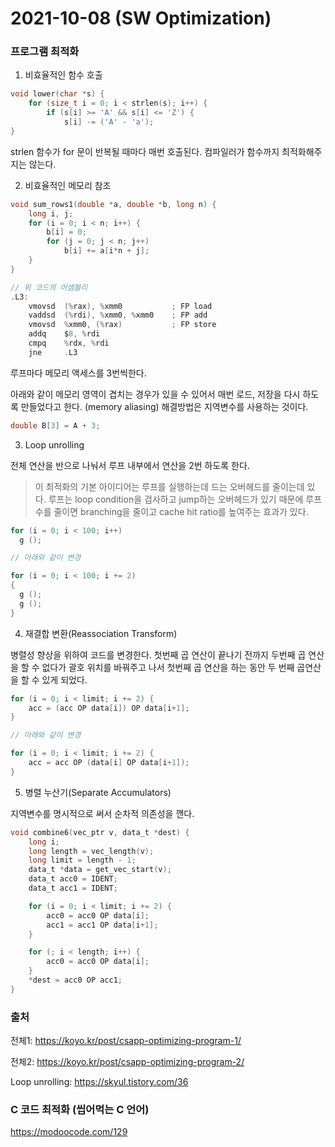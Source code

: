 # 2021-10-08 (SW Optimization)

### 프로그램 최적화

1. 비효율적인 함수 호출

```c
void lower(char *s) {
    for (size_t i = 0; i < strlen(s); i++) {
        if (s[i] >= 'A' && s[i] <= 'Z') {
            s[i] -= ('A' - 'a');
}
```

strlen 함수가 for 문이 반복될 때마다 매번 호출된다. 컴파일러가 함수까지 최적화해주지는 않는다.

2. 비효율적인 메모리 참조

```c
void sum_rows1(double *a, double *b, long n) {
    long i, j;
    for (i = 0; i < n; i++) {
        b[i] = 0;
        for (j = 0; j < n; j++)
            b[i] += a[i*n + j];
    }
}

// 위 코드의 어셈블리
.L3:
    vmovsd  (%rax), %xmm0           ; FP load
    vaddsd  (%rdi), %xmm0, %xmm0    ; FP add
    vmovsd  %xmm0, (%rax)           ; FP store
    addq    $8, %rdi
    cmpq    %rdx, %rdi
    jne     .L3
```

루프마다 메모리 액세스를 3번씩한다.

아래와 같이 메모리 영역이 겹치는 경우가 있을 수 있어서 매번 로드, 저장을 다시 하도록 만들었다고 한다. (memory aliasing) 해결방법은 지역변수를 사용하는 것이다.

```c
double B[3] = A + 3;
```

3. Loop unrolling

전체 연산을 반으로 나눠서 루프 내부에서 연산을 2번 하도록 한다.

> 이 최적화의 기본 아이디어는 루프를 실행하는데 드는 오버헤드를 줄이는데 있다. 루프는 loop condition을 검사하고 jump하는 오버헤드가 있기 때문에 루프 수를 줄이면 branching을 줄이고 cache hit ratio를 높여주는 효과가 있다.

```c
for (i = 0; i < 100; i++)
  g ();

// 아래와 같이 변경

for (i = 0; i < 100; i += 2)
{
  g ();
  g ();
}
```

4. 재결합 변환(Reassociation Transform)

병렬성 향상을 위하여 코드를 변경한다. 첫번째 곱 연산이 끝나기 전까지 두번째 곱 연산을 할 수 없다가 괄호 위치를 바꿔주고 나서 첫번째 곱 연산을 하는 동안 두 번째 곱연산을 할 수 있게 되었다.

```c
for (i = 0; i < limit; i += 2) {
    acc = (acc OP data[i]) OP data[i+1];
}

// 아래와 같이 변경

for (i = 0; i < limit; i += 2) {
    acc = acc OP (data[i] OP data[i+1]);
}
```



5. 병렬 누산기(Separate Accumulators)

지역변수를 명시적으로 써서 순차적 의존성을 깬다.

```c
void combine6(vec_ptr v, data_t *dest) {
    long i;
    long length = vec_length(v);
    long limit = length - 1;
    data_t *data = get_vec_start(v);
    data_t acc0 = IDENT;
    data_t acc1 = IDENT;

    for (i = 0; i < limit; i += 2) {
        acc0 = acc0 OP data[i];
        acc1 = acc1 OP data[i+1];
    }

    for (; i < length; i++) {
        acc0 = acc0 OP data[i];
    }
    *dest = acc0 OP acc1;
}
```





### 출처

전체1: https://koyo.kr/post/csapp-optimizing-program-1/

전체2: https://koyo.kr/post/csapp-optimizing-program-2/

Loop unrolling: https://skyul.tistory.com/36



### C 코드 최적화 (씹어먹는 C 언어)

https://modoocode.com/129